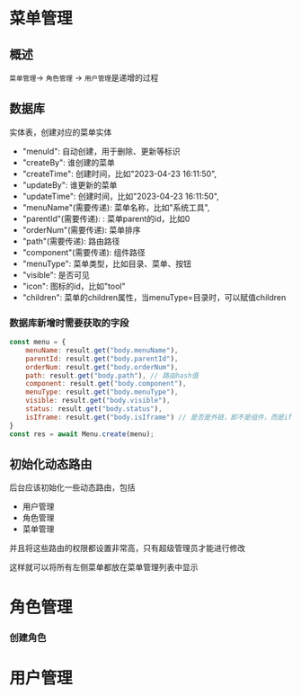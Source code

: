 
# 菜单管理

## 概述
`菜单管理`-> `角色管理` -> `用户管理`是递增的过程


## 数据库

实体表，创建对应的菜单实体


- "menuId": 自动创建，用于删除、更新等标识
- "createBy": 谁创建的菜单
- "createTime": 创建时间，比如"2023-04-23 16:11:50",
- "updateBy": 谁更新的菜单
- "updateTime": 创建时间，比如"2023-04-23 16:11:50",
- "menuName"(需要传递): 菜单名称，比如"系统工具",
- "parentId"(需要传递): : 菜单parent的id，比如0
- "orderNum"(需要传递): 菜单排序
- "path"(需要传递): 路由路径
- "component"(需要传递): 组件路径
- "menuType": 菜单类型，比如目录、菜单、按钮
- "visible": 是否可见
- "icon": 图标的id，比如"tool"
- "children": 菜单的children属性，当menuType=目录时，可以赋值children


### 数据库新增时需要获取的字段

```js
const menu = {
    menuName: result.get("body.menuName"),
    parentId: result.get("body.parentId"),
    orderNum: result.get("body.orderNum"),
    path: result.get("body.path"), // 路由hash值
    component: result.get("body.component"),
    menuType: result.get("body.menuType"),
    visible: result.get("body.visible"),
    status: result.get("body.status"),
    isIframe: result.get("body.isIframe") // 是否是外链，即不是组件，而是iframe的形式
}
const res = await Menu.create(menu);
```


## 初始化动态路由

后台应该初始化一些动态路由，包括
- 用户管理
- 角色管理
- 菜单管理

并且将这些路由的权限都设置非常高，只有超级管理员才能进行修改

这样就可以将所有左侧菜单都放在菜单管理列表中显示

# 角色管理



### 创建角色



# 用户管理



